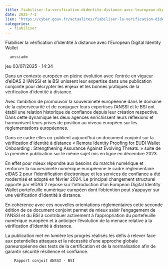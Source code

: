 ```yaml
--- 
title: fiabiliser-la-verification-didentite-distance-avec-leuropean-digital-identity-wallet
date: 2025-7-3
lien: "https://cyber.gouv.fr/actualites/fiabiliser-la-verification-didentite-distance-avec-leuropean-digital-identity-wallet"
categories:
  - fiabiliser
---
```


Fiabiliser la vérification d'identité à distance avec l’European Digital Identity Wallet

            


      anssiadm
jeu 03/07/2025 - 14:34

            
Dans un contexte européen en pleine évolution avec l’entrée en vigueur d’eIDAS 2
l’ANSSI et le BSI unissent leur expertise dans une publication conjointe pour décrypter les enjeux et les bonnes pratiques de la vérification d’identité à distance.

      
      

              
  

    

      
            
Avec l’ambition de promouvoir la souveraineté européenne dans le domaine de la cybersécurité et de conjuguer leurs expertises
l’ANSSI et le BSI ont établi une relation historique de confiance depuis leur création respective. Dans cette dynamique
les deux agences enrichissent leurs réflexions et harmonisent leurs prises de position au niveau européen sur les règlementations européennes.

Dans ce cadre
elles co-publient aujourd’hui un document conjoint sur la vérification d'identité à distance « Remote Identity Proofing for EUDI Wallet Onboarding : Strengthening Assurance Against Evolving Threats. »
suite de la première publication sur le même sujet
mis en ligne en décembre 2023.

En effet
pour mieux répondre aux besoins du marché numérique et renforcer la souveraineté numérique européenne
le cadre réglementaire eIDAS 2 pour l’identification électronique et les services de confiance a été modernisé et adopté en février 2024. Le principal changement structurel apporté par eIDAS 2 repose sur l’introduction d’un European Digital Identity Wallet
portefeuille numérique européen
dont l’obtention peut s’appuyer sur une vérification d’identité à distance.

En cohérence avec ces nouvelles orientations réglementaires
cette seconde édition de ce document conjoint permet de mieux saisir l’engagement de l’ANSSI et du BSI à contribuer activement à l’appropriation du portefeuille numérique européen et à anticiper l’évolution de la menace relative à la vérification d’identité à distance.

La publication met en lumière les progrès réalisés
les défis à relever face aux potentielles attaques et la nécessité d’une approche globale paneuropéenne des tests
de la certification et de la normalisation afin de garantir sécurité
résilience et confiance.


      
    

  


              
  

    

      
        Rapport conjoit ANSSI - BSI
